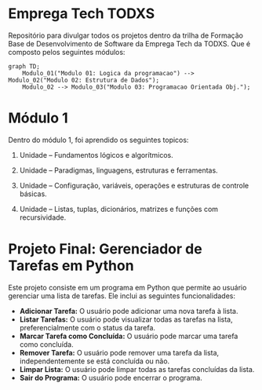 # Emprega Tech TODXS
Repositório para divulgar todos os projetos dentro da trilha de Formação Base de Desenvolvimento de Software da Emprega Tech da TODXS. Que é composto pelos seguintes módulos:

```mermaid
graph TD;
    Modulo_01("Modulo 01: Logica da programacao") --> Modulo_02("Modulo 02: Estrutura de Dados");
    Modulo_02 --> Modulo_03("Modulo 03: Programacao Orientada Obj.");

```

# Módulo 1

Dentro do módulo 1, foi aprendido os seguintes topicos:

1. Unidade – Fundamentos lógicos e algorítmicos.

2. Unidade – Paradigmas, linguagens, estruturas e ferramentas.

3. Unidade – Configuração, variáveis, operações e estruturas de controle básicas.

4. Unidade – Listas, tuplas, dicionários, matrizes e funções com recursividade.

# Projeto Final: Gerenciador de Tarefas em Python

Este projeto consiste em um programa em Python que permite ao usuário gerenciar uma lista de tarefas. Ele inclui as seguintes funcionalidades:

- **Adicionar Tarefa:** O usuário pode adicionar uma nova tarefa à lista.
- **Listar Tarefas:** O usuário pode visualizar todas as tarefas na lista, preferencialmente com o status da tarefa.
- **Marcar Tarefa como Concluída:** O usuário pode marcar uma tarefa como concluída.
- **Remover Tarefa:** O usuário pode remover uma tarefa da lista, independentemente se está concluída ou não.
- **Limpar Lista:** O usuário pode limpar todas as tarefas concluídas da lista.
- **Sair do Programa:** O usuário pode encerrar o programa.

